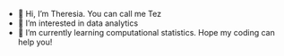 - 👋 Hi, I’m Theresia. You can call me Tez
- 👀 I’m interested in data analytics
- 🌱 I’m currently learning computational statistics. Hope my coding can help you!
